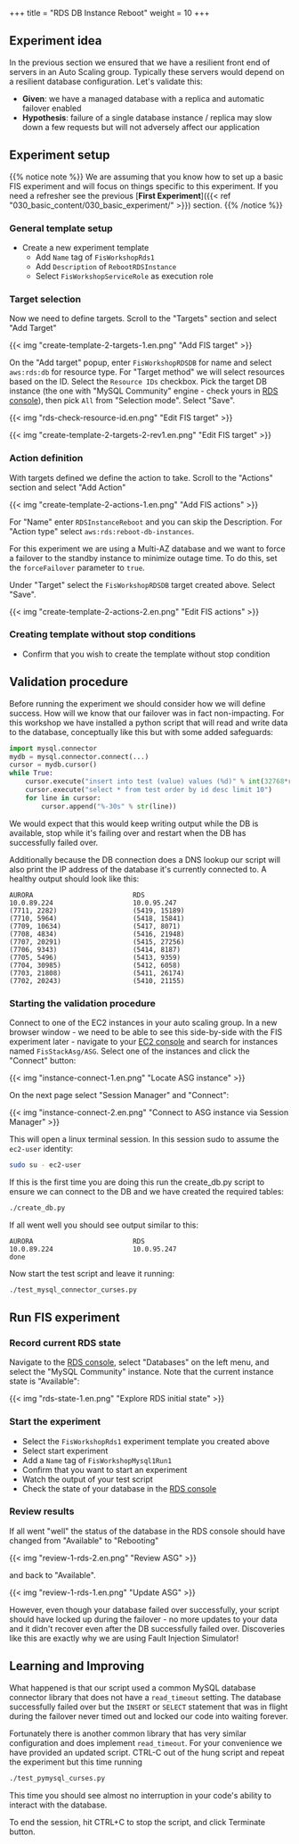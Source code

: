 +++
title = "RDS DB Instance Reboot"
weight = 10
+++

## Experiment idea

In the previous section we ensured that we have a resilient front end of servers in an Auto Scaling group. Typically these servers would depend on a resilient database configuration. Let's validate this:

* **Given**: we have a managed database with a replica and automatic failover enabled
* **Hypothesis**: failure of a single database instance / replica may slow down a few requests but will not adversely affect our application

## Experiment setup

{{% notice note %}}
We are assuming that you know how to set up a basic FIS experiment and will focus on things specific to this experiment. If you need a refresher see the previous [**First Experiment**]({{< ref "030_basic_content/030_basic_experiment/" >}}) section.
{{% /notice %}}

### General template setup

* Create a new experiment template
  * Add `Name` tag of `FisWorkshopRds1`
  * Add `Description` of `RebootRDSInstance`
  * Select `FisWorkshopServiceRole` as execution role

### Target selection

Now we need to define targets. Scroll to the "Targets" section and select "Add Target"

{{< img "create-template-2-targets-1.en.png" "Add FIS target" >}}

On the "Add target" popup, enter `FisWorkshopRDSDB` for name and select `aws:rds:db` for resource type. For "Target method" we will select resources based on the ID. Select the `Resource IDs` checkbox. Pick the target DB instance (the one with "MySQL Community" engine - check yours in [RDS console](https://console.aws.amazon.com/rds/home?#databases:)), then pick `All` from "Selection mode". Select "Save".

{{< img "rds-check-resource-id.en.png" "Edit FIS target" >}}

{{< img "create-template-2-targets-2-rev1.en.png" "Edit FIS target" >}}

### Action definition

With targets defined we define the action to take. Scroll to the "Actions" section and select "Add Action"

{{< img "create-template-2-actions-1.en.png" "Add FIS actions" >}}

For "Name" enter `RDSInstanceReboot` and you can skip the Description. For "Action type" select `aws:rds:reboot-db-instances`.

For this experiment we are using a Multi-AZ database and we want to force a failover to the standby instance to minimize outage time. To do this, set the `forceFailover` parameter to `true`.

Under "Target" select the `FisWorkshopRDSDB` target created above. Select "Save".

{{< img "create-template-2-actions-2.en.png" "Edit FIS actions" >}}

### Creating template without stop conditions

* Confirm that you wish to create the template without stop condition

## Validation procedure

Before running the experiment we should consider how we will define success. How will we know that our failover was in fact non-impacting. For this workshop we have installed a python script that will read and write data to the database, conceptually like this but with some added safeguards:

```python
import mysql.connector
mydb = mysql.connector.connect(...)
cursor = mydb.cursor()
while True:
    cursor.execute("insert into test (value) values (%d)" % int(32768*random.random()))
    cursor.execute("select * from test order by id desc limit 10")
    for line in cursor:
        cursor.append("%-30s" % str(line))
```

We would expect that this would keep writing output while the DB is available, stop while it's failing over and restart when the DB has successfully failed over.

Additionally because the DB connection does a DNS lookup our script will also print the IP address of the database it's currently connected to. A healthy output should look like this:

```text
AURORA                         RDS
10.0.89.224                    10.0.95.247
(7711, 2282)                   (5419, 15189)
(7710, 5964)                   (5418, 15841)
(7709, 10634)                  (5417, 8071)
(7708, 4834)                   (5416, 21948)
(7707, 20291)                  (5415, 27256)
(7706, 9343)                   (5414, 8187)
(7705, 5496)                   (5413, 9359)
(7704, 30985)                  (5412, 6058)
(7703, 21808)                  (5411, 26174)
(7702, 20243)                  (5410, 21155)
```

### Starting the validation procedure

Connect to one of the EC2 instances in your auto scaling group. In a new browser window - we need to be able to see this side-by-side with the FIS experiment later - navigate to your [EC2 console](https://console.aws.amazon.com/ec2/v2/home?#Instances:instanceState=running;search=FisStackAsg/ASG) and search for instances named `FisStackAsg/ASG`. Select one of the instances and click the "Connect" button:

{{< img "instance-connect-1.en.png" "Locate ASG instance" >}}

On the next page select "Session Manager" and "Connect":

{{< img "instance-connect-2.en.png" "Connect to ASG instance via Session Manager" >}}

This will open a linux terminal session. In this session sudo to assume the `ec2-user` identity:

```bash
sudo su - ec2-user
```

If this is the first time you are doing this run the create_db.py script to ensure we can connect to the DB and we have created the required tables:

```bash
./create_db.py
```

If all went well you should see output similar to this:

```
AURORA                         RDS
10.0.89.224                    10.0.95.247
done
```

Now start the test script and leave it running:

```bash
./test_mysql_connector_curses.py
```

## Run FIS experiment

### Record current RDS state

Navigate to the [RDS console](https://console.aws.amazon.com/rds/home?#databases:), select "Databases" on the left menu, and select the "MySQL Community" instance. Note that the current instance state is "Available":

{{< img "rds-state-1.en.png" "Explore RDS initial state" >}}

### Start the experiment

* Select the `FisWorkshopRds1` experiment template you created above 
* Select start experiment
* Add a `Name` tag of `FisWorkshopMysql1Run1`
* Confirm that you want to start an experiment
* Watch the output of your test script 
* Check the state of your database in the [RDS console](https://console.aws.amazon.com/rds/home?#databases:)

### Review results

If all went "well" the status of the database in the RDS console should have changed from "Available" to "Rebooting" 

{{< img "review-1-rds-2.en.png" "Review ASG" >}}

and back to "Available".

{{< img "review-1-rds-1.en.png" "Update ASG" >}}

However, even though your database failed over successfully, your script should have locked up during the failover - no more updates to your data and it didn't recover even after the DB successfully failed over. Discoveries like this are exactly why we are using Fault Injection Simulator!

## Learning and Improving

What happened is that our script used a common MySQL database connector library that does not have a `read_timeout` setting. The database successfully failed over but the `INSERT` or `SELECT` statement that was in flight during the failover never timed out and locked our code into waiting forever. 

Fortunately there is another common library that has very similar configuration and does implement `read_timeout`. For your convenience we have provided an updated script. CTRL-C out of the hung script and repeat the experiment but this time running 


```bash
./test_pymysql_curses.py
```

This time you should see almost no interruption in your code's ability to interact with the database.

To end the session, hit CTRL+C to stop the script, and click Terminate button.